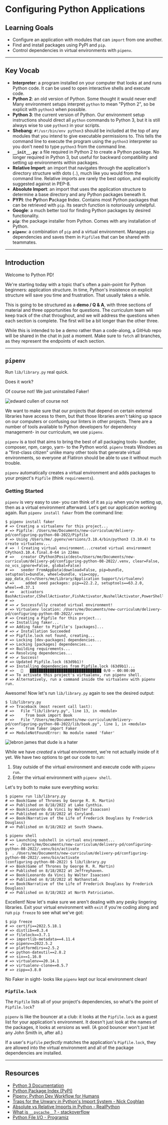 # Configuring Python Applications

## Learning Goals

- Configure an application with modules that can `import` from one another.
- Find and install packages using PyPI and `pip`.
- Control dependencies in virtual environments with `pipenv`.

***

## Key Vocab

- **Interpreter**: a program installed on your computer that looks at and runs
  Python code. It can be used to open interactive shells and execute code.
- **Python 2**: an old version of Python. Some thought it would never end! Many
  environment setups interpret `python` to mean "Python 2", so be explicit with
  `python3` when possible.
- **Python 3**: the current version of Python. Our environment setup
  instructions should direct all `python` commands to Python 3, but it is still
  always wise to use `python3` in your scripts.
- **Shebang**: `#!/usr/bin/env python3` should be included at the top of any
  modules that you intend to give executable permissions to. This tells the
  command line to execute the program using the `python3` interpreter so you
  don't need to type `python3` from the command line.
- **`__init__.py`**: a file required in Python 2 to create a Python package. No
  longer required in Python 3, but useful for backward compatibility and setting
  up environments within packages.
- **Relative Import**: an import that navigates through the application's
  directory structure with dots (`.`), much like you would from the command
  line. Relative imports are rarely the best option, and explicitly suggested
  against in PEP-8.
- **Absolute Import**: an import that uses the application structure to
  determine a base directory and any Python packages beneath it.
- **PYPI**: the **Py**thon **P**ackage **I**ndex. Contains most Python packages
  that can be retrieved with `pip`. Its search function is notoriously unhelpful.
- **Google**: a much better tool for finding Python packages by desired
  functionality.
- **`pip`**: the package installer from Python. Comes with any installation of
  Python.
- **`pipenv`**: a combination of `pip` and a virtual environment. Manages `pip`
  dependencies and saves them in `Pipfile`s that can be shared with teammates.

***

## Introduction

Welcome to Python PD!

We're starting today with a topic that's often a pain-point for Python
beginners: application structure. In time, Python's insistence on explicit
structure will save you time and frustration. That usually takes a while.

This is going to be structured as a **demo / Q & A**, with three sections of
material and three opportunities for questions. The curriculum team will keep
track of the chat throughout, and we will address the questions when each
section is complete. The first will be a bit longer than the other three.

While this is intended to be a demo rather than a code-along, a GitHub repo
will be shared in the chat in just a moment. Make sure to `fetch` all branches,
as they represent the endpoints of each section.

***

## `pipenv`

Run `lib/library.py` real quick.

Does it work?

Of course not! We just uninstalled Faker!

<img src="https://c.tenor.com/KLpryzwu7qAAAAAC/of-course-not-edward-cullen.gif"
 alt="edward cullen of course not" />

We want to make sure that our projects that depend on certain external libraries
have access to them, but that those libraries aren't taking up space on our
computers or confusing our linters in other projects. There are a number of
tools available to Python developers for dependency management- in our
curriculum, we use `pipenv`.

`pipenv` is a tool that aims to bring the best of all packaging tools- bundler,
composer, npm, cargo, yarn- to the Python world. `pipenv` treats Windows as a
"first-class citizen" unlike many other tools that generate virtual
environments, so everyone at Flatiron should be able to use it without much
trouble.

`pipenv` automatically creates a virtual environment and adds packages to your
project's `Pipfile` (think `requirements`).

### Getting Started

`pipenv` is very easy to use- you can think of it as `pip` when you're setting
up, then as a virtual environment afterward. Let's get our application working
again. Run `pipenv install faker` from the command line:

```console
$ pipenv install faker
# => Creating a virtualenv for this project...
# => Pipfile: /Users/me/Documents/new-curriculum/delivery-pd/configuring-python-08-2022/Pipfile
# => Using /Users/me/.pyenv/versions/3.10.4/bin/python3 (3.10.4) to create virtualenv...
# => ⠸ Creating virtual environment...created virtual environment CPython3.10.4.final.0-64 in 224ms
# =>   creator CPython3Posix(dest=/Users/me/Documents/new-curriculum/delivery-pd/configuring-python-08-2022/.venv, clear=False, no_vcs_ignore=False, global=False)
# =>   seeder FromAppData(download=False, pip=bundle, setuptools=bundle, wheel=bundle, via=copy, app_data_dir=/Users/me/Library/Application Support/virtualenv)
# =>     added seed packages: pip==22.2.2, setuptools==63.2.0, wheel==0.37.1
# =>   activators BashActivator,CShellActivator,FishActivator,NushellActivator,PowerShellActivator,PythonActivator
# => 
# => ✔ Successfully created virtual environment!
# => Virtualenv location: /Users/me/Documents/new-curriculum/delivery-pd/configuring-python-08-2022/.venv
# => Creating a Pipfile for this project...
# => Installing faker...
# => Adding faker to Pipfile's [packages]...
# => ✔ Installation Succeeded
# => Pipfile.lock not found, creating...
# => Locking [dev-packages] dependencies...
# => Locking [packages] dependencies...
# => Building requirements...
# => Resolving dependencies...
# => ✔ Success!
# => Updated Pipfile.lock (63d9b1)!
# => Installing dependencies from Pipfile.lock (63d9b1)...
# =>   🐍   ▉▉▉▉▉▉▉▉▉▉▉▉▉▉▉▉▉▉▉▉▉▉▉▉▉▉▉▉▉▉▉▉ 0/0 — 00:00:00
# => To activate this project's virtualenv, run pipenv shell.
# => Alternatively, run a command inside the virtualenv with pipenv run.
```

Awesome! Now let's run `lib/library.py` again to see the desired output:

```console
$ lib/library.py
# => Traceback (most recent call last):
# =>   File "lib/library.py", line 13, in <module>
# =>     from book import Book
# =>   File "/Users/me/Documents/new-curriculum/delivery-pd/configuring-python-08-2022/lib/book.py", line 1, in <module>
# =>     from faker import Faker
# => ModuleNotFoundError: No module named 'faker'
```

<img src="https://c.tenor.com/u8UrPRK3BAAAAAAC/space-jam-lebron-james.gif"
 alt="lebron james that dude is a hater" />

While we have _created_ a virtual environment, we're not actually inside of it
yet. We have two options to get our code to run:

1. Stay outside of the virtual environment and execute code with `pipenv run`.
2. Enter the virtual environment with `pipenv shell`.

Let's try both to make sure everything works:

```console
$ pipenv run lib/library.py
# => Book(Game of Thrones by George R. R. Martin)
# => Published on 8/18/2022 at Lake Cynthia.
# => Book(Leonardo da Vinci by Walter Isaacson)
# => Published on 8/18/2022 at Coryland.
# => Book(Narrative of the Life of Frederick Douglass by Frederick Douglass)
# => Published on 8/18/2022 at South Shawna.

$ pipenv shell
# => Launching subshell in virtual environment...
# => . /Users/me/Documents/new-curriculum/delivery-pd/configuring-python-08-2022/.venv/bin/activate
$  . /Users/me/Documents/new-curriculum/delivery-pd/configuring-python-08-2022/.venv/bin/activate
(configuring-python-08-2022) $ lib/library.py
# => Book(Game of Thrones by George R. R. Martin)
# => Published on 8/18/2022 at Jeffreyhaven.
# => Book(Leonardo da Vinci by Walter Isaacson)
# => Published on 8/18/2022 at Nathanstad.
# => Book(Narrative of the Life of Frederick Douglass by Frederick Douglass)
# => Published on 8/18/2022 at North Patriciaton.
```

Excellent! Now let's make sure we aren't dealing with any pesky lingering
libraries. Exit your virtual environment with `exit` if you're coding along
and run `pip freeze` to see what we've got:

```console
$ pip freeze
# => certifi==2022.5.18.1
# => distlib==0.3.4
# => filelock==3.7.1
# => importlib-metadata==4.11.4
# => pipenv==2022.5.2
# => platformdirs==2.5.2
# => python-dateutil==2.8.2
# => six==1.16.0
# => virtualenv==20.14.1
# => virtualenv-clone==0.5.7
# => zipp==3.8.0
```

No Faker in sight- looks like `pipenv` kept our local environment clean!

### `Pipfile.lock`

The `Pipfile` lists all of your project's dependencies, so what's the point of
`Pipfile.lock`?

`pipenv` is like the bouncer at a club: it looks at the `Pipfile.lock` as a
guest list for your application's environment. It doesn't just look at the names
of the packages, it looks at _versions_ as well. (A good bouncer won't just let
any John Smith in, after all.)

If a user's `Pipfile` _perfectly_ matches the application's `Pipfile.lock`, they
are allowed into the virtual environment and all of the package dependencies
are installed.

***

## Resources

- [Python 3 Documentation](https://docs.python.org/3/)
- [Python Package Index (PyPI)](https://pypi.org/)
- [Pipenv: Python Dev Workflow for Humans](https://pipenv.pypa.io/en/latest/)
- [Traps for the Unwary in Python's Import System - Nick Coghlan](http://python-notes.curiousefficiency.org/en/latest/python_concepts/import_traps.html)
- [Absolute vs Relative Imports in Python - RealPython](https://realpython.com/absolute-vs-relative-python-imports/)
- [What is `__pycache__`? - stackoverflow](https://stackoverflow.com/questions/16869024/what-is-pycache)
- [Python File I/O - Programiz](https://www.programiz.com/python-programming/file-operation)
